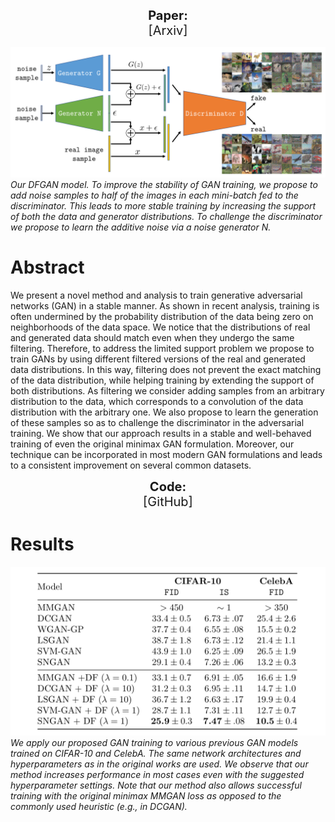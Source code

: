 <p align="center">
  <b style="font-size: 20px">Paper:</b><br>
  <a href="https://arxiv.org/abs/1809.01465" style="font-size: 20px; text-decoration: none">[Arxiv]</a>
</p>

![Algorithm](assets/DFGAN.png)
*Our DFGAN model. To improve the stability of GAN training, we propose to add noise samples to half of the images in
 each mini-batch fed to the discriminator. This leads to more stable training by increasing the support of both the 
 data and generator distributions. To challenge the discriminator we propose to learn the additive noise via a noise 
 generator N.*

# Abstract

We present a novel method and analysis to train generative adversarial networks (GAN) in a stable manner. As shown in
 recent analysis, training is often undermined by the probability distribution of the data being zero on neighborhoods
  of the data space. We notice that the distributions of real and generated data should match even when they undergo
   the same filtering. Therefore, to address the limited support problem we propose to train GANs by using different
    filtered versions of the real and generated data distributions. In this way, filtering does not prevent the exact
     matching of the data distribution, while helping training by extending the support of both distributions. 
     As filtering we consider adding samples from an arbitrary distribution to the data, which corresponds to a 
     convolution of the data distribution with the arbitrary one. We also propose to learn the generation of these
      samples so as to challenge the discriminator in the adversarial training. We show that our approach results 
      in a stable and well-behaved training of even the original minimax GAN formulation. Moreover, our technique
       can be incorporated in most modern GAN formulations and leads to a consistent improvement on several common
        datasets.


<p align="center">
  <b style="font-size: 20px">Code:</b><br>
  <a href="https://github.com/sjenni/dfgan" style="font-size: 20px; text-decoration: none">[GitHub]</a>
</p>

# Results

![Comparison](assets/comparison.png)
*We apply our proposed GAN training to various previous GAN models trained on CIFAR-10 and CelebA. The same network 
architectures and hyperparameters as in the original works are used. We observe that our method increases performance
 in most cases even with the suggested hyperparameter settings. Note that our method also allows successful training
  with the original minimax MMGAN loss as opposed to the commonly used heuristic (e.g., in DCGAN).*
